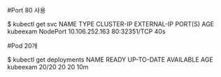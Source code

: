 #Port 80 사용

$ kubectl get svc
NAME         TYPE        CLUSTER-IP       EXTERNAL-IP   PORT(S)        AGE
kubeexam     NodePort    10.106.252.163   <none>        80:32351/TCP   40s

#Pod 20개

$ kubectl get deployments
NAME        READY   UP-TO-DATE   AVAILABLE   AGE
kubeexam    20/20   20           20          10m
